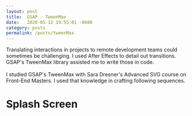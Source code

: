 ```yaml
---
layout: post
title:  GSAP - TweenMax
date:   2020-05-12 19:55:01 -0600
category: posts
permalink: /posts/tweenMax
---
```


Translating interactions in projects to remote development teams could sometimes be challenging. I used After Effects to detail out transitions. GSAP's TweenMax library assisted me to write those in code.  
<br>
I studied GSAP's TweenMax with Sara Dresner's Advanced SVG course on Front-End Masters. I used that knowledge in crafting following sequences.

# Splash Screen
